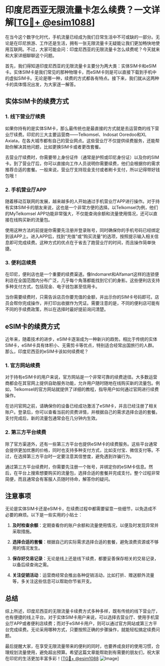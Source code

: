 # 印度尼西亚无限流量卡怎么续费？一文详解[[TG💪+ @esim1088](https://t.me/s/esim1088)]

在当今这个数字化时代，手机流量已经成为我们日常生活中不可或缺的一部分。无论是在印尼旅游、工作还是生活，拥有一张无限流量卡无疑能让我们更加畅快地使用互联网。不过，大家可能会问：印度尼西亚的无限流量卡怎么续费呢？今天就来和大家详细聊聊这个问题。

首先，我们得知道印度尼西亚的无限流量卡主要分为两大类：实体SIM卡和eSIM卡。实体SIM卡是我们常见的那种物理卡，而eSIM卡则是可以直接下载到手机中的虚拟SIM卡。无论是哪一种，续费的方式都各有特点。接下来，我们就从这两种卡的具体情况出发，为大家逐一解答。

## 实体SIM卡的续费方式

### 1. 线下营业厅续费

如果你持有的是实体SIM卡，那么最传统也是最直接的方式就是去运营商的线下营业厅续费。印尼的三大主要运营商——Telkomsel、Indosat Ooredoo和XL Axiata，在各大城市都有自己的营业网点。这些营业厅不仅提供续费服务，还能帮助你解决其他问题，比如更换SIM卡或者更改套餐。

去营业厅续费时，你需要带上身份证件（通常是护照或印尼身份证）以及你的SIM卡。到了营业厅后，你可以直接向工作人员说明你需要续费，他们会根据你的需求推荐合适的套餐。一般来说，营业厅支持现金支付或者刷卡支付，所以记得带好钱包哦！

### 2. 手机营业厅APP

随着移动互联网的发展，越来越多的人开始通过手机营业厅APP进行操作。对于持有实体SIM卡的朋友来说，这也是一个非常方便的选择。以Telkomsel为例，他们的MyTelkomsel APP功能非常强大，不仅能查询余额和流量使用情况，还可以直接在线购买新的流量包。

使用这种方法的前提是你需要先注册并登录账号，同时确保你的手机号码已经绑定到该APP上。进入APP后，找到“充值”或“购买流量”的选项，按照提示输入相关信息即可完成续费。这种方式的优点在于省去了跑营业厅的时间，而且操作简单快捷。

### 3. 便利店续费

在印尼，便利店也是一个重要的续费渠道。像Indomaret和Alfamart这样的连锁便利店在全国范围内分布广泛，几乎每个角落都能找到它们的身影。这些便利店支持多种支付方式，包括现金、电子钱包甚至信用卡。

当你需要续费时，只需告诉店员你要充值的金额，并出示你的SIM卡号码即可。店员会帮你完成操作，并打印出收据作为凭证。需要注意的是，不同的便利店可能有不同的手续费政策，所以在选择时最好提前询问清楚。

## eSIM卡的续费方式

近年来，随着技术的进步，eSIM卡逐渐成为一种新兴的趋势。相比于传统的实体SIM卡，eSIM卡具有体积小、无需剪卡等优点，特别适合经常出国旅行的人群。那么，印度尼西亚的eSIM卡该如何续费呢？

### 1. 官方网站续费

对于持有eSIM卡的用户来说，官方网站是一个非常可靠的续费途径。大多数运营商都会在其官网上提供自助服务功能，允许用户随时随地在线购买新的流量包。例如，Telkomsel的官方网站就提供了详细的教程，指导用户如何通过官网进行续费操作。

在访问官网之前，请确保你的设备已经成功激活了eSIM卡，并且已经注册了相关账户。登录后，你可以查看当前的资费详情，并根据自己的需求选择合适的套餐。支付完成后，新的流量包通常会在几分钟内生效。

### 2. 第三方平台续费

除了官方渠道外，还有一些第三方平台也提供eSIM卡的续费服务。这些平台通常会提供更加优惠的价格，同时也支持多种支付方式，比如支付宝、微信支付等。不过，在选择第三方平台时一定要注意其信誉度，避免遇到诈骗行为。

通过第三方平台续费时，你需要先注册一个账号，并绑定你的eSIM卡信息。然后，在平台上搜索想要购买的流量包，选择合适的套餐并完成支付。整个过程非常简便，而且通常会有客服人员随时待命，解答你的疑问。

## 注意事项

无论是实体SIM卡还是eSIM卡，在续费过程中都需要留意一些细节，以免造成不必要的麻烦。以下是一些实用的小贴士：

1. **及时检查余额**：定期查看你的账户余额和流量使用情况，以便及时发现异常并采取措施。
   
2. **选择合适的套餐**：根据自己的实际需求选择合适的套餐，避免浪费资源或不够用的情况发生。

3. **保存好交易记录**：无论是线上还是线下续费，都要妥善保存相关的交易记录，以备后续查询之需。

4. **关注促销活动**：运营商经常会推出各种促销活动，比如打折、赠送额外流量等，多关注这些信息可以帮助你节省开支。

## 总结

综上所述，印度尼西亚的无限流量卡续费方式多种多样，既有传统的线下营业厅，也有便捷的线上平台。对于实体SIM卡用户来说，可以选择去营业厅、使用手机营业厅APP或者便利店续费；而对于eSIM卡用户，则可以通过官方网站或第三方平台完成续费。无论采用哪种方式，只要按照正确的步骤操作，就能轻松搞定续费问题。

最后提醒大家，在享受无限流量带来的便利的同时，也要养成良好的使用习惯，合理规划流量使用，避免超出预算。希望这篇文章能帮助到有需要的朋友们，祝大家在印尼的生活更加丰富多彩！[[TG💪+ @esim1088](https://t.me/s/esim1088) ![Image](https://i.postimg.cc/4NQfJmqS/Snipaste-2025-05-13-00-14-12.png)]